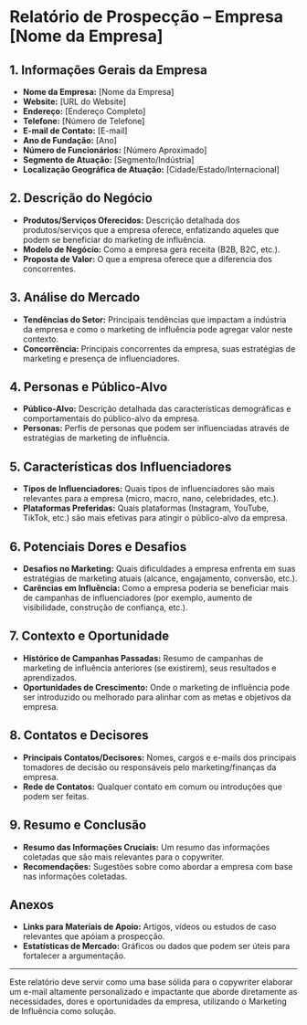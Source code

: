 # Relatório de Prospecção – Empresa [Nome da Empresa]

## 1. Informações Gerais da Empresa
- **Nome da Empresa:** [Nome da Empresa]
- **Website:** [URL do Website]
- **Endereço:** [Endereço Completo]
- **Telefone:** [Número de Telefone]
- **E-mail de Contato:** [E-mail]
- **Ano de Fundação:** [Ano]
- **Número de Funcionários:** [Número Aproximado]
- **Segmento de Atuação:** [Segmento/Indústria]
- **Localização Geográfica de Atuação:** [Cidade/Estado/Internacional]

## 2. Descrição do Negócio
- **Produtos/Serviços Oferecidos:** Descrição detalhada dos produtos/serviços que a empresa oferece, enfatizando aqueles que podem se beneficiar do marketing de influência.
- **Modelo de Negócio:** Como a empresa gera receita (B2B, B2C, etc.).
- **Proposta de Valor:** O que a empresa oferece que a diferencia dos concorrentes.

## 3. Análise do Mercado
- **Tendências do Setor:** Principais tendências que impactam a indústria da empresa e como o marketing de influência pode agregar valor neste contexto.
- **Concorrência:** Principais concorrentes da empresa, suas estratégias de marketing e presença de influenciadores.

## 4. Personas e Público-Alvo
- **Público-Alvo:** Descrição detalhada das características demográficas e comportamentais do público-alvo da empresa.
- **Personas:** Perfis de personas que podem ser influenciadas através de estratégias de marketing de influência.

## 5. Características dos Influenciadores
- **Tipos de Influenciadores:** Quais tipos de influenciadores são mais relevantes para a empresa (micro, macro, nano, celebridades, etc.).
- **Plataformas Preferidas:** Quais plataformas (Instagram, YouTube, TikTok, etc.) são mais efetivas para atingir o público-alvo da empresa.

## 6. Potenciais Dores e Desafios
- **Desafios no Marketing:** Quais dificuldades a empresa enfrenta em suas estratégias de marketing atuais (alcance, engajamento, conversão, etc.).
- **Carências em Influência:** Como a empresa poderia se beneficiar mais de campanhas de influenciadores (por exemplo, aumento de visibilidade, construção de confiança, etc.).

## 7. Contexto e Oportunidade
- **Histórico de Campanhas Passadas:** Resumo de campanhas de marketing de influência anteriores (se existirem), seus resultados e aprendizados.
- **Oportunidades de Crescimento:** Onde o marketing de influência pode ser introduzido ou melhorado para alinhar com as metas e objetivos da empresa.

## 8. Contatos e Decisores
- **Principais Contatos/Decisores:** Nomes, cargos e e-mails dos principais tomadores de decisão ou responsáveis pelo marketing/finanças da empresa.
- **Rede de Contatos:** Qualquer contato em comum ou introduções que podem ser feitas.

## 9. Resumo e Conclusão
- **Resumo das Informações Cruciais:** Um resumo das informações coletadas que são mais relevantes para o copywriter.
- **Recomendações:** Sugestões sobre como abordar a empresa com base nas informações coletadas.

## Anexos
- **Links para Materiais de Apoio:** Artigos, vídeos ou estudos de caso relevantes que apóiam a prospecção.
- **Estatísticas de Mercado:** Gráficos ou dados que podem ser úteis para fortalecer a argumentação.

---

Este relatório deve servir como uma base sólida para o copywriter elaborar um e-mail altamente personalizado e impactante que aborde diretamente as necessidades, dores e oportunidades da empresa, utilizando o Marketing de Influência como solução.